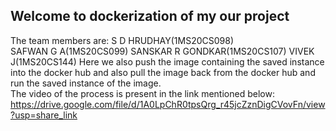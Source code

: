 ## Welcome to dockerization of my our project
The team members are:
S D HRUDHAY(1MS20CS098)  
SAFWAN G A(1MS20CS099)
SANSKAR R GONDKAR(1MS20CS107)
VIVEK J(1MS20CS144)
Here we also push the image containing the saved instance into the docker hub and also pull the image back from the docker hub and run the saved instance of the image.<br>
The video of the process is present in the link mentioned below:
https://drive.google.com/file/d/1A0LpChR0tpsQrg_r45jcZznDigCVovFn/view?usp=share_link 
